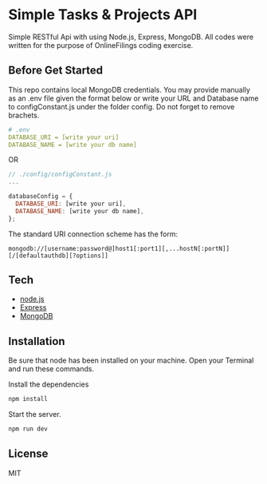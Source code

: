 # Simple Tasks & Projects API

Simple RESTful Api with using Node.js, Express, MongoDB. All codes were written for the purpose of OnlineFilings coding exercise.

## Before Get Started

This repo contains local MongoDB credentials. You may provide manually as an .env file given the format below or write your URL and Database name to configConstant.js under the folder config. Do not forget to remove brachets.

```yaml
# .env
DATABASE_URI = [write your uri]
DATABASE_NAME = [write your db name]
```

OR

```js
// ./config/configConstant.js
...

databaseConfig = {
  DATABASE_URI: [write your uri],
  DATABASE_NAME: [write your db name],
};
```

The standard URI connection scheme has the form:

```
mongodb://[username:password@]host1[:port1][,...hostN[:portN]][/[defaultauthdb][?options]]
```

## Tech

- [node.js](https://nodejs.org/)
- [Express](https://expressjs.com/)
- [MongoDB](https://www.mongodb.com/)

## Installation

Be sure that node has been installed on your machine. Open your Terminal and run these commands.

Install the dependencies

```bash
npm install
```

Start the server.

```bash
npm run dev
```

## License

MIT
